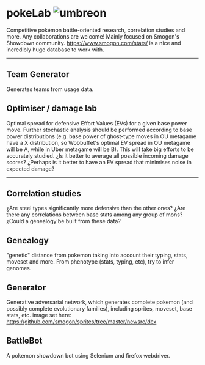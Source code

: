 # pokeLab ![umbreon](https://play.pokemonshowdown.com/sprites/xyani/porygon.gif)
Competitive pokémon battle-oriented research, correlation studies and more. Any collaborations are welcome! Mainly focused on Smogon's Showdown community. https://www.smogon.com/stats/ is a nice and incredibly huge database to work with.

------------
## Team Generator
Generates teams from usage data.

## Optimiser / damage lab
Optimal spread for defensive Effort Values (EVs) for a given base power move. Further stochastic analysis should be performed according to base power distributions (e.g. base power of ghost-type moves in OU metagame have a X distribution, so Wobbuffet's optimal EV spread in OU metagame will be A, while in Uber metagame will be B). This will take big efforts to be accurately studied. ¿Is it better to average all possible incoming damage scores? ¿Perhaps is it better to have an EV spread that minimises noise in expected damage?

------------
## Correlation studies
¿Are steel types significantly more defensive than the other ones? ¿Are there any correlations between base stats among any group of mons? ¿Could a genealogy be built from these data?
## Genealogy
"genetic" distance from pokemon taking into account their typing, stats, moveset and more. From phenotype (stats, typing, etc), try to infer genomes.
## Generator
Generative adversarial network, which generates complete pokemon (and possibly complete evolutionary families), including sprites, moveset, base stats, etc.
image set here: https://github.com/smogon/sprites/tree/master/newsrc/dex
## BattleBot
A pokemon showdown bot using Selenium and firefox webdriver.

